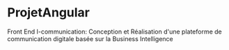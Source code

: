 # ProjetAngular
Front End I-communication: Conception et Réalisation d'une plateforme de communication digitale basée sur la Business Intelligence
